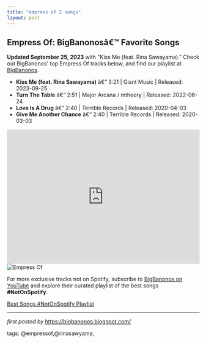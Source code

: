 ```yaml
---
title: "empress of 2 songs"
layout: post
---
```

<h2>Empress Of: BigBanonosâ€™ Favorite Songs</h2>
<p><strong>Updated September 25, 2023</strong> with "Kiss Me (feat. Rina Sawayama)." Check out BigBanonos' top Empress Of tracks below, and find our playlist at <a href="https://bigbanonos.blogspot.com/">BigBanonos</a>.</p>
<ul> <li><strong>Kiss Me (feat. Rina Sawayama)</strong> â€“ 3:21 | Giant Music | Released: 2023-09-25</li> <li><strong>Turn The Table</strong> â€“ 2:51 | Major Arcana / mtheory | Released: 2022-06-24</li> <li><strong>Love Is A Drug</strong> â€“ 2:40 | Terrible Records | Released: 2020-04-03</li> <li><strong>Give Me Another Chance</strong> â€“ 2:40 | Terrible Records | Released: 2020-03-03</li>
</ul>
<iframe src="https://open.spotify.com/embed/playlist/6wApxOYCIv4tFvbnM2S1vn?utm_source=generator" width="100%" height="352" frameBorder="0" allowfullscreen="" allow="autoplay; clipboard-write; encrypted-media; fullscreen; picture-in-picture" loading="lazy"></iframe>
<img src="https://imageio.forbes.com/specials-images/imageserve/65fbb8717a12ebb47aaa74bd/Empress-Of/960x0.jpg?format=jpg&width=960" alt="Empress Of">


<!--Subscribe and Playlist Links-->
<div>
    <p>For more exclusive tracks not on Spotify, subscribe to <a href="https://www.youtube.com/@BigBanonos" target="_blank">BigBanonos on YouTube</a> and explore their curated playlist of the best songs <strong>#NotOnSpotify</strong>.</p>
    <p><a href="https://www.youtube.com/playlist?list=PLtuNtuTatqI0kFahUCbtbfenC_ET5O_tr" target="_blank">Best Songs #NotOnSpotify Playlist<br /></a></p></div>

<hr />

<p><em>first posted by</em> <a href="https://bigbanonos.blogspot.com/" rel="noopener" target="_new">https://bigbanonos.blogspot.com/</a></p>

<p>tags: @empressof,@rinasawyama,</p>

